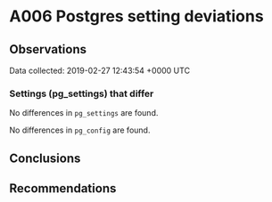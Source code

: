 # A006 Postgres setting deviations #

## Observations ##
Data collected: 2019-02-27 12:43:54 +0000 UTC  

### Settings (pg_settings) that differ ###

No differences in `pg_settings` are found.


No differences in `pg_config` are found.



## Conclusions ##


## Recommendations ##

